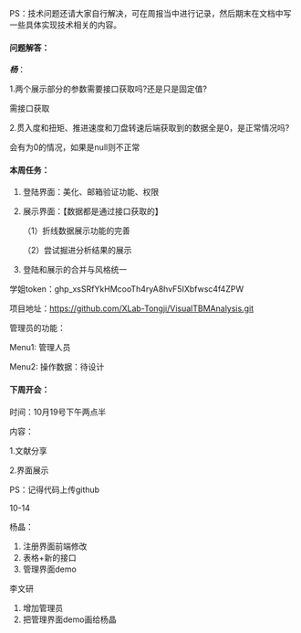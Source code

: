 PS：技术问题还请大家自行解决，可在周报当中进行记录，然后期末在文档中写一些具体实现技术相关的内容。

#### 问题解答：

***杨***：

1.两个展示部分的参数需要接口获取吗?还是只是固定值?

需接口获取

2.贯入度和扭矩、推进速度和刀盘转速后端获取到的数据全是0，是正常情况吗? 

会有为0的情况，如果是null则不正常



#### 本周任务：

1. 登陆界面：美化、邮箱验证功能、权限

2. 展示界面：【数据都是通过接口获取的】

   （1）折线数据展示功能的完善

   （2）尝试掘进分析结果的展示

3. 登陆和展示的合并与风格统一





学姐token：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

项目地址：https://github.com/XLab-Tongji/VisualTBMAnalysis.git

管理员的功能：

Menu1: 管理人员

Menu2: 操作数据：待设计



#### 下周开会：

时间：10月19号下午两点半

内容：

1.文献分享

2.界面展示

PS：记得代码上传github



10-14

杨晶：

1. 注册界面前端修改
2. 表格+新的接口
3. 管理界面demo

李文研

1. 增加管理员
2. 把管理界面demo画给杨晶



